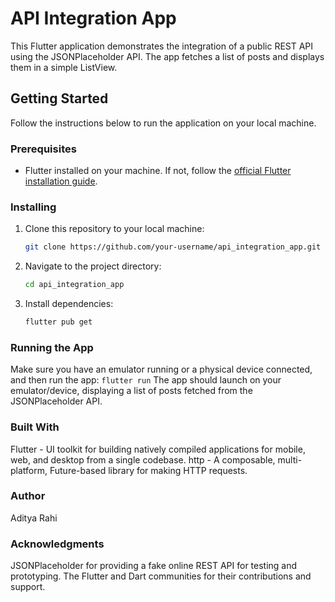 # API Integration App

This Flutter application demonstrates the integration of a public REST API using the JSONPlaceholder API. The app fetches a list of posts and displays them in a simple ListView.

## Getting Started

Follow the instructions below to run the application on your local machine.

### Prerequisites

- Flutter installed on your machine. If not, follow the [official Flutter installation guide](https://flutter.dev/docs/get-started/install).

### Installing

1. Clone this repository to your local machine:

   ```bash
   git clone https://github.com/your-username/api_integration_app.git

2. Navigate to the project directory:

    ```bash
    cd api_integration_app
    ```

3. Install dependencies:

    ```bash
    flutter pub get
    ```

### Running the App
Make sure you have an emulator running or a physical device connected, and then run the app:
    ```
    flutter run
    ```
The app should launch on your emulator/device, displaying a list of posts fetched from the JSONPlaceholder API.

### Built With
Flutter - UI toolkit for building natively compiled applications for mobile, web, and desktop from a single codebase.
http - A composable, multi-platform, Future-based library for making HTTP requests.
### Author
Aditya Rahi

### Acknowledgments
JSONPlaceholder for providing a fake online REST API for testing and prototyping.
The Flutter and Dart communities for their contributions and support.
